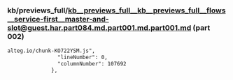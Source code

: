 ### kb/previews_full/kb__previews_full__kb__previews_full__flows__service-first__master-and-slot@guest.har.part084.md.part001.md.part001.md (part 002)

```md
alteg.io/chunk-KO722YSM.js",
                "lineNumber": 0,
                "columnNumber": 107692
              },
          
```

```
